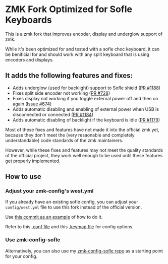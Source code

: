 # ZMK Fork Optimized for Sofle Keyboards

This is a zmk fork that improves encoder, display and underglow support of zmk.

While it's been optimized for and tested with a sofle choc keyboard, it can be benificial for and should work with any split keyboard that is using encoders and displays.

## It adds the following features and fixes:

* Adds underglow (used for backlight) support to Sofle shield ([PR #1188](https://github.com/zmkfirmware/zmk/pull/1188))
* Fixes split side encoder not working ([PR #728](https://github.com/zmkfirmware/zmk/pull/728))
* Fixes display not working if you toggle external power off and then on again ([Issue #674](https://github.com/zmkfirmware/zmk/issues/674))
* Adds automatic disabling and enabling of external power when USB is disconnected or connected ([PR #1184](https://github.com/zmkfirmware/zmk/pull/1184))
* Adds automatic disabling of backlight if the keyboard is idle  ([PR #1179](https://github.com/zmkfirmware/zmk/pull/1179))

Most of these fixes and features have not made it into the official zmk yet, because they don't meet the (very resaonable and completely understandable) code standards of the zmk maintainers.

However, while these fixes and features may not meet the quality standards of the official project, they work well enough to be used until these features get properly implemented.

## How to use

### Adjust your zmk-config's west.yml

If you already have an existing sofle config, you can adjust your `config/west.yml` file to use this fork instead of the official version. 

Use [this commit as an example](https://github.com/infused-kim/zmk-config-sofle/commit/6b770ebdb6ad505f102f6b157c5f354ae9c884d0) of how to do it.

Refer to this [.conf file](https://github.com/infused-kim/zmk-config-sofle/blob/main/config/sofle.conf) and this [.keymap file](https://github.com/infused-kim/zmk-config-sofle/blob/main/config/sofle.keymap) for config options.

### Use zmk-config-sofle

Alternatively, you can also use my [zmk-config-sofle repo](https://github.com/infused-kim/zmk-config-sofle) as a starting point for your config.
